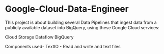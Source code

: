# Google-Cloud-Data-Engineer

This project is about building several Data Pipelines that ingest data from a publicly available dataset into BigQuery, using these Google Cloud services:

Cloud Storage Dataflow BigQuery


Components used- 
TextIO - Read and write and text files
